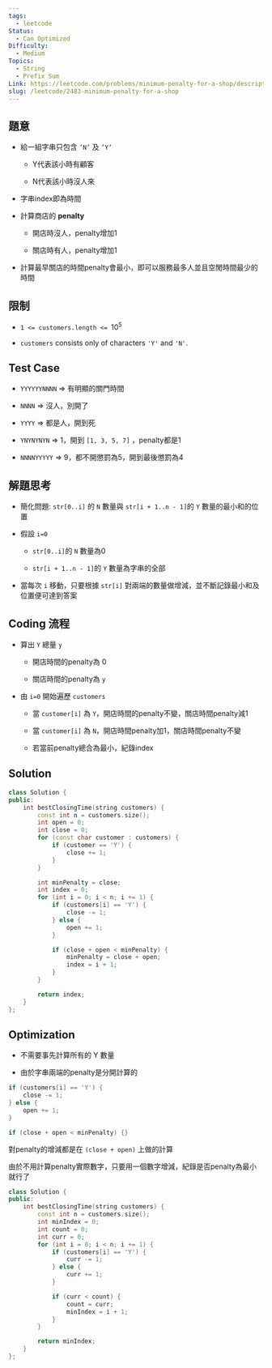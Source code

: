 ```yaml
---
tags:
  - leetcode
Status:
  - Can Optimized
Difficulty:
  - Medium
Topics:
  - String
  - Prefix Sum
Link: https://leetcode.com/problems/minimum-penalty-for-a-shop/description/
slug: /leetcode/2483-minimum-penalty-for-a-shop
---
```

## 題意

- 給一組字串只包含 `’N’` 及 `’Y’`

   - Y代表該小時有顧客

   - N代表該小時沒人來

- 字串index即為時間

- 計算商店的 **penalty**

   - 開店時沒人，penalty增加1

   - 關店時有人，penalty增加1

- 計算最早關店的時間penalty會最小，即可以服務最多人並且空閒時間最少的時間

## 限制

- `1 <= customers.length <= `$10^5$

- `customers` consists only of characters `'Y'` and `'N'`.

## Test Case

- `YYYYYYNNNN` ⇒ 有明顯的關門時間

- `NNNN` ⇒ 沒人，別開了

- `YYYY` ⇒ 都是人，開到死

- `YNYNYNYN` ⇒ 1，開到 `[1, 3, 5, 7]` ，penalty都是1

- `NNNNYYYYY` ⇒ 9，都不開懲罰為5，開到最後懲罰為4

## 解題思考

- 簡化問題: `str[0..i]` 的 `N` 數量與 `str[i + 1..n - 1]`的 `Y` 數量的最小和的位置

- 假設 `i=0`

   - `str[0..i]`的 `N` 數量為0

   - `str[i + 1..n - 1]`的 `Y` 數量為字串的全部

- 當每次 `i` 移動，只要根據 `str[i]` 對兩端的數量做增減，並不斷記錄最小和及位置便可達到答案

## Coding 流程

- 算出 `Y` 總量 `y`

   - 開店時間的penalty為 0

   - 關店時間的penalty為 `y`

- 由 `i=0` 開始遍歷 `customers`

   - 當 `customer[i]` 為 `Y`，開店時間的penalty不變，關店時間penalty減1

   - 當 `customer[i]` 為 `N`，開店時間penalty加1，關店時間penalty不變

   - 若當前penalty總合為最小，紀錄index



## Solution

```cpp
class Solution {
public:
    int bestClosingTime(string customers) {
        const int n = customers.size();
        int open = 0;
        int close = 0;
        for (const char customer : customers) {
            if (customer == 'Y') {
                close += 1;
            }
        }

        int minPenalty = close;
        int index = 0;
        for (int i = 0; i < n; i += 1) {
            if (customers[i] == 'Y') {
                close -= 1;
            } else {
                open += 1;
            }

            if (close + open < minPenalty) {
                minPenalty = close + open;
                index = i + 1;
            }
        }

        return index;
    }
};
```



## Optimization

- 不需要事先計算所有的 Y 數量

- 由於字串兩端的penalty是分開計算的

```cpp
if (customers[i] == 'Y') {
    close -= 1;
} else {
    open += 1;
}

if (close + open < minPenalty) {}
```

對penalty的增減都是在 `(close + open)` 上做的計算

由於不用計算penalty實際數字，只要用一個數字增減，紀錄是否penalty為最小就行了



```cpp
class Solution {
public:
    int bestClosingTime(string customers) {
        const int n = customers.size();
        int minIndex = 0;
        int count = 0;
        int curr = 0;
        for (int i = 0; i < n; i += 1) {
            if (customers[i] == 'Y') {
                curr -= 1;
            } else {
                curr += 1;
            }

            if (curr < count) {
                count = curr;
                minIndex = i + 1;
            }
        }

        return minIndex;
    }
};
```




